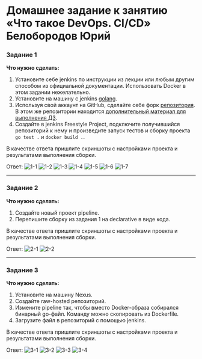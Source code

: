 # Домашнее задание к занятию «Что такое DevOps. СI/СD» Белобородов Юрий

### Задание 1

**Что нужно сделать:**

1. Установите себе jenkins по инструкции из лекции или любым другим способом из официальной документации. Использовать Docker в этом задании нежелательно.
2. Установите на машину с jenkins [golang](https://golang.org/doc/install).
3. Используя свой аккаунт на GitHub, сделайте себе форк [репозитория](https://github.com/netology-code/sdvps-materials.git). В этом же репозитории находится [дополнительный материал для выполнения ДЗ](https://github.com/netology-code/sdvps-materials/blob/main/CICD/8.2-hw.md).
3. Создайте в jenkins Freestyle Project, подключите получившийся репозиторий к нему и произведите запуск тестов и сборку проекта ```go test .``` и  ```docker build .```.

В качестве ответа пришлите скриншоты с настройками проекта и результатами выполнения сборки.

Ответ:
![1-1](https://github.com/Zikin18/SYS-25_8.02/blob/master/1-1.png)
![1-2](https://github.com/Zikin18/SYS-25_8.02/blob/master/1-2.png)
![1-3](https://github.com/Zikin18/SYS-25_8.02/blob/master/1-3.png)
![1-4](https://github.com/Zikin18/SYS-25_8.02/blob/master/1-4.png)
![1-5](https://github.com/Zikin18/SYS-25_8.02/blob/master/1-5.png)
![1-6](https://github.com/Zikin18/SYS-25_8.02/blob/master/1-6.png)
![1-7](https://github.com/Zikin18/SYS-25_8.02/blob/master/1-7.png)

---

### Задание 2

**Что нужно сделать:**

1. Создайте новый проект pipeline.
2. Перепишите сборку из задания 1 на declarative в виде кода.

В качестве ответа пришлите скриншоты с настройками проекта и результатами выполнения сборки.

Ответ:
![2-1](https://github.com/Zikin18/SYS-25_8.02/blob/master/2-1.png)
![2-2](https://github.com/Zikin18/SYS-25_8.02/blob/master/2-2.png)

---

### Задание 3

**Что нужно сделать:**

1. Установите на машину Nexus.
1. Создайте raw-hosted репозиторий.
1. Измените pipeline так, чтобы вместо Docker-образа собирался бинарный go-файл. Команду можно скопировать из Dockerfile.
1. Загрузите файл в репозиторий с помощью jenkins.

В качестве ответа пришлите скриншоты с настройками проекта и результатами выполнения сборки.

Ответ:
![3-1](https://github.com/Zikin18/SYS-25_8.02/blob/master/3-1.png)
![3-2](https://github.com/Zikin18/SYS-25_8.02/blob/master/3-2.png)
![3-3](https://github.com/Zikin18/SYS-25_8.02/blob/master/3-3.png)
![3-4](https://github.com/Zikin18/SYS-25_8.02/blob/master/3-4.png)
